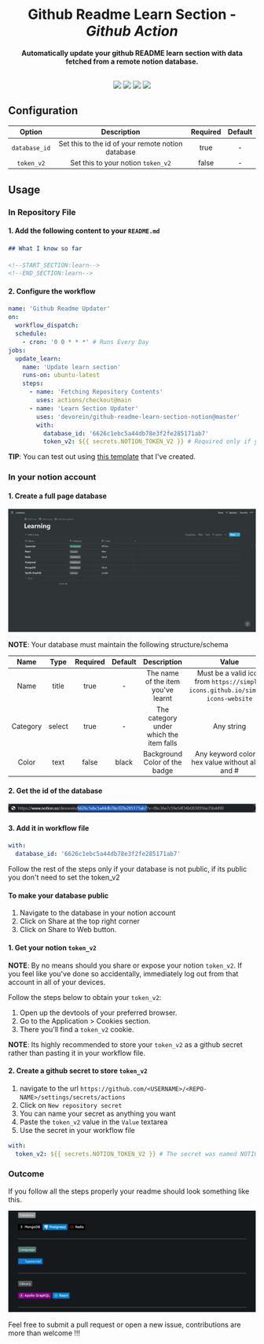 <h1 align="center">Github Readme Learn Section - <i>Github Action</i></h1>
<div align="center"><b>Automatically update your github README learn section with data fetched from a remote notion database.</b></div>
</br>
<p align="center">
  <a href="https://app.codecov.io/gh/Devorein/github-readme-learn-section-notion/branch/master"><img src="https://codecov.io/gh/Devorein/github-readme-learn-section-notion/branch/master/graph/badge.svg"/></a>
  <a href="https://github.com/Devorein/github-readme-learn-section-notion/actions/workflows/build.yml"><img src="https://github.com/devorein/github-readme-learn-section-notion/actions/workflows/build.yml/badge.svg"/></a>
  <img src="https://img.shields.io/github/repo-size/devorein/github-readme-learn-section-notion?style=flat-square&color=orange"/>
  <img src="https://img.shields.io/github/contributors/devorein/github-readme-learn-section-notion?label=contributors&color=red"/>
</p>

## Configuration

|    Option     |                    Description                    | Required | Default |
| :-----------: | :-----------------------------------------------: | :------: | :-----: |
| `database_id` | Set this to the id of your remote notion database |   true   |    -    |
|  `token_v2`   |        Set this to your notion `token_v2`         |  false   |    -    |

## Usage

### In Repository File

#### 1. Add the following content to your `README.md`

```markdown
## What I know so far

<!--START_SECTION:learn-->
<!--END_SECTION:learn-->
```

#### 2. Configure the workflow

```yaml
name: 'Github Readme Updater'
on:
  workflow_dispatch:
  schedule:
    - cron: '0 0 * * *' # Runs Every Day
jobs:
  update_learn:
    name: 'Update learn section'
    runs-on: ubuntu-latest
    steps:
      - name: 'Fetching Repository Contents'
        uses: actions/checkout@main
      - name: 'Learn Section Updater'
        uses: 'devorein/github-readme-learn-section-notion@master'
        with:
          database_id: '6626c1ebc5a44db78e3f2fe285171ab7'
          token_v2: ${{ secrets.NOTION_TOKEN_V2 }} # Required only if your database is private
```

**TIP**: You can test out using [this template](https://www.notion.so/devorein/6c46c1ebc5a44db78e3f5fe285071ab6?v=0bc36e7c59e54f34b0838956e35b4490) that I've created.

### In your notion account

#### 1. Create a full page database

![Notion Full Page Database](./media/notion_full_page_db.png)

**NOTE**: Your database must maintain the following structure/schema

|   Name   |  Type  | Required | Default |               Description               |                                      Value                                      |      Example      |
| :------: | :----: | :------: | :-----: | :-------------------------------------: | :-----------------------------------------------------------------------------: | :---------------: |
|   Name   | title  |   true   |    -    |   The name of the item you've learnt    | Must be a valid icon from `https://simple-icons.github.io/simple-icons-website` | React, Typescript |
| Category | select |   true   |    -    | The category under which the item falls |                                   Any string                                    | Language, Library |
|  Color   |  text  |  false   |  black  |      Background Color of the badge      |               Any keyword color or hex value without alpha and #                |    red,00ff00     |

#### 2. Get the id of the database

![Notion Full Page Database Id](./media/notion_full_page_db_id.png)

#### 3. Add it in workflow file

```yaml
with:
  database_id: '6626c1ebc5a44db78e3f2fe285171ab7'
```

Follow the rest of the steps only if your database is not public, if its public you don't need to set the token_v2

#### To make your database public

1. Navigate to the database in your notion account
2. Click on Share at the top right corner
3. Click on Share to Web button.

#### 1. Get your notion `token_v2`

**NOTE**: By no means should you share or expose your notion `token_v2`. If you feel like you've done so accidentally, immediately log out from that account in all of your devices.

Follow the steps below to obtain your `token_v2`:

1. Open up the devtools of your preferred browser.
2. Go to the Application > Cookies section.
3. There you'll find a `token_v2` cookie.

**NOTE**: Its highly recommended to store your `token_v2` as a github secret rather than pasting it in your workflow file.

#### 2. Create a github secret to store `token_v2`

1. navigate to the url `https://github.com/<USERNAME>/<REPO-NAME>/settings/secrets/actions`
2. Click on `New repository secret`
3. You can name your secret as anything you want
4. Paste the `token_v2` value in the `Value` textarea
5. Use the secret in your workflow file

```yaml
with:
  token_v2: ${{ secrets.NOTION_TOKEN_V2 }} # The secret was named NOTION_TOKEN_V2
```

### Outcome

If you follow all the steps properly your readme should look something like this.

![Github Readme Learn Section](./media/github_readme_learn_section.png)

Feel free to submit a pull request or open a new issue, contributions are more than welcome !!!
